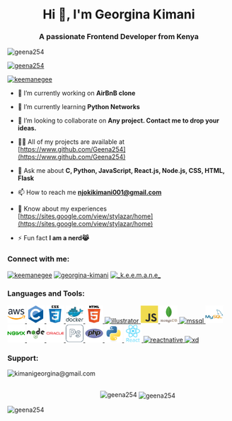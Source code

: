 
<h1 align="center">Hi 👋, I'm Georgina Kimani</h1>
<h3 align="center">A passionate Frontend Developer from Kenya</h3>

<p align="left"> <img src="https://komarev.com/ghpvc/?username=geena254&label=Profile%20views&color=0e75b6&style=flat" alt="geena254" /> </p>

<p align="left"> <a href="https://github.com/ryo-ma/github-profile-trophy"><img src="https://github-profile-trophy.vercel.app/?username=geena254" alt="geena254" /></a> </p>

<p align="left"> <a href="https://twitter.com/keemanegee" target="blank"><img src="https://img.shields.io/twitter/follow/keemanegee?logo=twitter&style=for-the-badge" alt="keemanegee" /></a> </p>

- 🔭 I’m currently working on **AirBnB clone**

- 🌱 I’m currently learning **Python Networks**

- 👯 I’m looking to collaborate on **Any project. Contact me to drop your ideas.**

- 👨‍💻 All of my projects are available at [https://www.github.com/Geena254](https://www.github.com/Geena254)

- 💬 Ask me about **C, Python, JavaScript, React.js, Node.js, CSS, HTML, Flask**

- 📫 How to reach me **njokikimani001@gmail.com**

- 📄 Know about my experiences [https://sites.google.com/view/stylazar/home](https://sites.google.com/view/stylazar/home)

- ⚡ Fun fact **I am a nerd😹**

<h3 align="left">Connect with me:</h3>
<p align="left">
<a href="https://twitter.com/keemanegee" target="blank"><img align="center" src="https://raw.githubusercontent.com/rahuldkjain/github-profile-readme-generator/master/src/images/icons/Social/twitter.svg" alt="keemanegee" height="30" width="40" /></a>
<a href="https://linkedin.com/in/georgina-kimani" target="blank"><img align="center" src="https://raw.githubusercontent.com/rahuldkjain/github-profile-readme-generator/master/src/images/icons/Social/linked-in-alt.svg" alt="georgina-kimani" height="30" width="40" /></a>
<a href="https://instagram.com/_k.e.e.m.a.n.e_" target="blank"><img align="center" src="https://raw.githubusercontent.com/rahuldkjain/github-profile-readme-generator/master/src/images/icons/Social/instagram.svg" alt="_k.e.e.m.a.n.e_" height="30" width="40" /></a>
</p>

<h3 align="left">Languages and Tools:</h3>
<p align="left"> <a href="https://aws.amazon.com" target="_blank" rel="noreferrer"> <img src="https://raw.githubusercontent.com/devicons/devicon/master/icons/amazonwebservices/amazonwebservices-original-wordmark.svg" alt="aws" width="40" height="40"/> </a> <a href="https://www.cprogramming.com/" target="_blank" rel="noreferrer"> <img src="https://raw.githubusercontent.com/devicons/devicon/master/icons/c/c-original.svg" alt="c" width="40" height="40"/> </a> <a href="https://www.w3schools.com/css/" target="_blank" rel="noreferrer"> <img src="https://raw.githubusercontent.com/devicons/devicon/master/icons/css3/css3-original-wordmark.svg" alt="css3" width="40" height="40"/> </a> <a href="https://www.docker.com/" target="_blank" rel="noreferrer"> <img src="https://raw.githubusercontent.com/devicons/devicon/master/icons/docker/docker-original-wordmark.svg" alt="docker" width="40" height="40"/> </a> <a href="https://www.w3.org/html/" target="_blank" rel="noreferrer"> <img src="https://raw.githubusercontent.com/devicons/devicon/master/icons/html5/html5-original-wordmark.svg" alt="html5" width="40" height="40"/> </a> <a href="https://www.adobe.com/in/products/illustrator.html" target="_blank" rel="noreferrer"> <img src="https://www.vectorlogo.zone/logos/adobe_illustrator/adobe_illustrator-icon.svg" alt="illustrator" width="40" height="40"/> </a> <a href="https://developer.mozilla.org/en-US/docs/Web/JavaScript" target="_blank" rel="noreferrer"> <img src="https://raw.githubusercontent.com/devicons/devicon/master/icons/javascript/javascript-original.svg" alt="javascript" width="40" height="40"/> </a> <a href="https://www.mongodb.com/" target="_blank" rel="noreferrer"> <img src="https://raw.githubusercontent.com/devicons/devicon/master/icons/mongodb/mongodb-original-wordmark.svg" alt="mongodb" width="40" height="40"/> </a> <a href="https://www.microsoft.com/en-us/sql-server" target="_blank" rel="noreferrer"> <img src="https://www.svgrepo.com/show/303229/microsoft-sql-server-logo.svg" alt="mssql" width="40" height="40"/> </a> <a href="https://www.mysql.com/" target="_blank" rel="noreferrer"> <img src="https://raw.githubusercontent.com/devicons/devicon/master/icons/mysql/mysql-original-wordmark.svg" alt="mysql" width="40" height="40"/> </a> <a href="https://www.nginx.com" target="_blank" rel="noreferrer"> <img src="https://raw.githubusercontent.com/devicons/devicon/master/icons/nginx/nginx-original.svg" alt="nginx" width="40" height="40"/> </a> <a href="https://nodejs.org" target="_blank" rel="noreferrer"> <img src="https://raw.githubusercontent.com/devicons/devicon/master/icons/nodejs/nodejs-original-wordmark.svg" alt="nodejs" width="40" height="40"/> </a> <a href="https://www.oracle.com/" target="_blank" rel="noreferrer"> <img src="https://raw.githubusercontent.com/devicons/devicon/master/icons/oracle/oracle-original.svg" alt="oracle" width="40" height="40"/> </a> <a href="https://www.photoshop.com/en" target="_blank" rel="noreferrer"> <img src="https://raw.githubusercontent.com/devicons/devicon/master/icons/photoshop/photoshop-line.svg" alt="photoshop" width="40" height="40"/> </a> <a href="https://www.php.net" target="_blank" rel="noreferrer"> <img src="https://raw.githubusercontent.com/devicons/devicon/master/icons/php/php-original.svg" alt="php" width="40" height="40"/> </a> <a href="https://www.python.org" target="_blank" rel="noreferrer"> <img src="https://raw.githubusercontent.com/devicons/devicon/master/icons/python/python-original.svg" alt="python" width="40" height="40"/> </a> <a href="https://reactjs.org/" target="_blank" rel="noreferrer"> <img src="https://raw.githubusercontent.com/devicons/devicon/master/icons/react/react-original-wordmark.svg" alt="react" width="40" height="40"/> </a> <a href="https://reactnative.dev/" target="_blank" rel="noreferrer"> <img src="https://reactnative.dev/img/header_logo.svg" alt="reactnative" width="40" height="40"/> </a> <a href="https://www.adobe.com/products/xd.html" target="_blank" rel="noreferrer"> <img src="https://cdn.worldvectorlogo.com/logos/adobe-xd.svg" alt="xd" width="40" height="40"/> </a> </p>

<h3 align="left">Support:</h3>
<p><a href="https://www.buymeacoffee.com/kimanigeorgina@gmail.com "> <img align="left" src="https://cdn.buymeacoffee.com/buttons/v2/default-yellow.png" height="50" width="210" alt="kimanigeorgina@gmail.com " /></a></p><br><br>

<p><img align="left" src="https://github-readme-stats.vercel.app/api/top-langs?username=geena254&show_icons=true&locale=en&layout=compact" alt="geena254" /></p>

<p>&nbsp;<img align="center" src="https://github-readme-stats.vercel.app/api?username=geena254&show_icons=true&locale=en" alt="geena254" /></p>

<p><img align="center" src="https://github-readme-streak-stats.herokuapp.com/?user=geena254&" alt="geena254" /></p>
